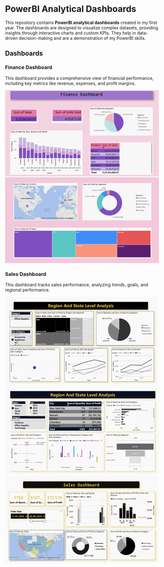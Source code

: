 
# PowerBI Analytical Dashboards

This repository contains **PowerBI analytical dashboards** created in my first year. The dashboards are designed to visualize complex datasets, providing insights through interactive charts and custom KPIs. They help in data-driven decision-making and are a demonstration of my PowerBI skills.

## Dashboards

### Finance Dashboard
This dashboard provides a comprehensive view of financial performance, including key metrics like revenue, expenses, and profit margins.

![Finance Dashboard Page 1](./images/Finance_Dashboard_page_1.png)
![Finance Dashboard Page 2](./images/Finance_Dashboard_page_2.png)


### Sales Dashboard
This dashboard tracks sales performance, analyzing trends, goals, and regional performance.

![Sales Dashboard Page 1](./images/Sales_Dashboard_page_1.png)
![Sales Dashboard Page 2](./images/Sales_Dashboard_page_2.png)
![Sales Dashboard Page 3](./images/Sales_Dashboard_page_3.png)
